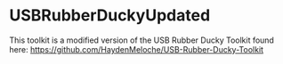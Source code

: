 # USBRubberDuckyUpdated
This toolkit is a modified version of the USB Rubber Ducky Toolkit found here: https://github.com/HaydenMeloche/USB-Rubber-Ducky-Toolkit
